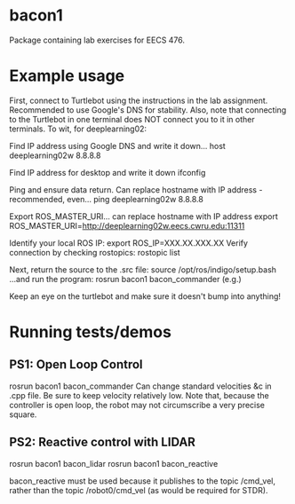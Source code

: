 # bacon1
Package containing lab exercises for EECS 476. 

# Example usage
First, connect to Turtlebot using the instructions in the lab assignment. Recommended to use Google's DNS for stability. Also, note that connecting to the Turtlebot in one terminal does NOT connect you to it in other terminals. To wit, for deeplearning02:

Find IP address using Google DNS and write it down...
host deeplearning02w 8.8.8.8 

Find IP address for desktop and write it down
ifconfig 

Ping and ensure data return. Can replace hostname with IP address - recommended, even...
ping deeplearning02w 8.8.8.8 

Export ROS_MASTER_URI... can replace hostname with IP address
export ROS_MASTER_URI=http://deeplearning02w.eecs.cwru.edu:11311

Identify your local ROS IP:
export ROS_IP=XXX.XX.XXX.XX
Verify connection by checking rostopics:
rostopic list

Next, return the source to the .src file:
source /opt/ros/indigo/setup.bash
...and run the program:
rosrun bacon1 bacon_commander (e.g.)

Keep an eye on the turtlebot and make sure it doesn't bump into anything!

# Running tests/demos

## PS1: Open Loop Control
rosrun bacon1 bacon_commander
Can change standard velocities &c in .cpp file. Be sure to keep velocity relatively low. Note that, because the controller is open loop, the robot may not circumscribe a very precise square. 

## PS2: Reactive control with LIDAR
rosrun bacon1 bacon_lidar
rosrun bacon1 bacon_reactive

bacon_reactive must be used because it publishes to the topic /cmd_vel, rather than the topic /robot0/cmd_vel (as would be required for STDR).
